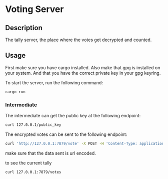 # Voting Server

## Description
The tally server, the place where the votes get decrypted and counted.

## Usage
First make sure you have cargo installed.
Also make that gpg is installed on your system.
And that you have the correct private key in your gpg keyring.

To start the server, run the following command:
```bash
cargo run
```

### Intermediate
The intermediate can get the public key at the following endpoint:
```bash
curl 127.0.0.1/public_key
```

The encrypted votes can be sent to the following endpoint:
```bash
curl 'http://127.0.0.1:7879/vote' -X POST -H 'Content-Type: application/json' --data-raw '{"encrypted_vote": "-----BEGIN%20PGP%20MESSAGE----- ... -----END%20PGP%20MESSAGE-----"}'
```
make sure that the data sent is url encoded.

to see the current tally
```bash
curl 127.0.0.1:7879/votes
```